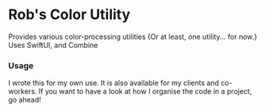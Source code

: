 #  Rob's Color Utility

Provides various color-processing utilities
{Or at least, one utility... for now.}
Uses SwiftUI, and Combine

### Usage

I wrote this for my own use.
It is also available for my clients and co-workers.
If you want to have a look at how I organise the code in a project, go ahead!

